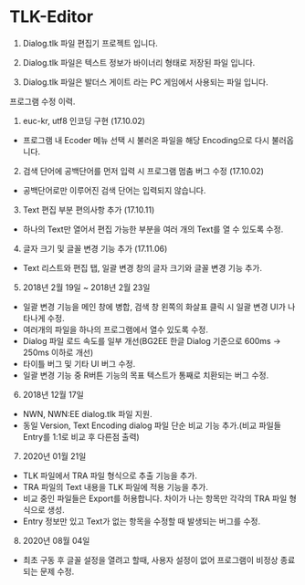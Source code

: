 # TLK-Editor

1. Dialog.tlk 파일 편집기 프로젝트 입니다.

2. Dialog.tlk 파일은 텍스트 정보가 바이너리 형태로 저장된 파일 입니다.

3. Dialog.tlk 파일은 발더스 게이트 라는 PC 게임에서 사용되는 파일 입니다.

프로그램 수정 이력.

1) euc-kr, utf8 인코딩 구현 (17.10.02)
  - 프로그램 내 Ecoder 메뉴 선택 시 불러온 파일을 해당 Encoding으로 다시 불러옵니다.

2) 검색 단어에 공백단어를 먼저 입력 시 프로그램 멈춤 버그 수정 (17.10.02)
  - 공백단어로만 이루어진 검색 단어는 입력되지 않습니다.

3) Text 편집 부분 편의사항 추가 (17.10.11)
  - 하나의 Text만 열어서 편집 가능한 부분을 여러 개의 Text를 열 수 있도록 수정.

4) 글자 크기 및 글꼴 변경 기능 추가 (17.11.06)
  - Text 리스트와 편집 탭, 일괄 변경 창의 글자 크기와 글꼴 변경 기능 추가.

5)  2018년 2월 19일 ~ 2018년 2월 23일
 - 일괄 변경 기능을 메인 창에 병합, 검색 창 왼쪽의 화살표 클릭 시 일괄 변경 UI가 나타나게 수정.
 - 여러개의 파일을 하나의 프로그램에서 열수 있도록 수정.
 - Dialog 파일 로드 속도를 일부 개선(BG2EE 한글 Dialog 기준으로 600ms -> 250ms 이하로 개선)
 - 타이틀 버그 및 기타 UI 버그 수정.
 - 일괄 변경 기능 중  R버튼 기능의 목표 텍스트가 통째로 치환되는 버그 수정.

6) 2018년 12월 17일
 - NWN, NWN:EE dialog.tlk 파일 지원.
 - 동일 Version, Text Encoding dialog 파일 단순 비교 기능 추가.(비교 파일들 Entry를 1:1로 비교 후 다른점 출력)

7) 2020년 01월 21일

 - TLK 파일에서 TRA 파일 형식으로 추출 기능을 추가.
 - TRA 파일의 Text 내용을 TLK 파일에 적용 기능을 추가.
 - 비교 중인 파일들은 Export를 허용합니다. 차이가 나는 항목만 각각의 TRA 파일 형식으로 생성.
 - Entry 정보만 있고 Text가 없는 항목을 수정할 때 발생되는 버그를 수정.

8) 2020년 08월 04일
  - 최초 구동 후 글꼴 설정을 열려고 할때, 사용자 설정이 없어 프로그램이 비정상 종료되는 문제 수정.
